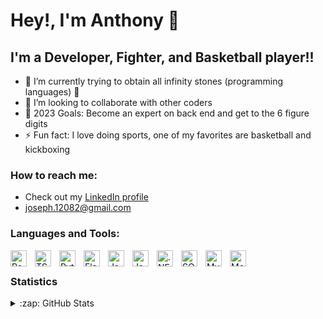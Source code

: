 # Hey!, I'm Anthony 👋 

## I'm a Developer, Fighter, and Basketball player!!

- 🌱 I’m currently trying to obtain all infinity stones (programming languages) 🤣
- 👯 I’m looking to collaborate with other coders
- 🥅 2023 Goals: Become an expert on back end and get to the 6 figure digits
- ⚡ Fun fact: I love doing sports, one of my favorites are basketball and kickboxing

### How to reach me:
- Check out my [LinkedIn profile][profile]
- joseph.12082@gmail.com


### Languages and Tools:

<img align="left" alt="React" width="26px" src="https://cdn.jsdelivr.net/gh/devicons/devicon/icons/react/react-original.svg" style="padding-right:10px;" />
<img align="left" alt="TS" width="26px" src="https://pbs.twimg.com/profile_images/1648471227416346625/v84A9gXA_400x400.png" style="padding-right:10px;" />
<img align="left" alt="Python" width="26px" src="https://upload.wikimedia.org/wikipedia/commons/thumb/c/c3/Python-logo-notext.svg/1200px-Python-logo-notext.svg.png" style="padding-right:10px;" />
<img align="left" alt="Flask" width="26px" src="https://miro.medium.com/v2/resize:fit:438/1*0G5zu7CnXdMT9pGbYUTQLQ.png" style="padding-right:10px;" />
<img align="left" alt="Java" width="26px"  src="https://nerdysoft.com/wp-content/uploads/2021/11/java-14-1.svg" style="padding-right:10px;" />
<img align="left" alt="Javalin" width="26px" src="https://avatars.githubusercontent.com/u/28701086?s=280&v=4" style="padding-right:10px;" />
<img align="left" alt=".NET" width="26px"  src="https://learn.microsoft.com/media/logos/logo_net.svg" style="padding-right:10px;" />
<img align="left" alt="SQL" width="26px" src="https://w7.pngwing.com/pngs/170/924/png-transparent-microsoft-sql-server-microsoft-azure-sql-database-microsoft-text-logo-microsoft-azure.png" style="padding-right:10px;" /> 
<img align="left" alt="MySQL" width="26px" src="https://cdn-icons-png.flaticon.com/512/5968/5968313.png" style="padding-right:10px;" />
<img align="left" alt="MongoDB" width="26px" src="https://miro.medium.com/v2/resize:fit:512/1*doAg1_fMQKWFoub-6gwUiQ.png" style="padding-right:10px;" />

<br />


 ### Statistics
<details>
  <summary>:zap: GitHub Stats</summary>

  [![Anthony's GitHub stats](https://github-readme-stats.vercel.app/api?username=phorjax&theme=codeSTACKr)](https://github.com/anuraghazra/github-readme-stats)

  [![My GitHub Language Stats](https://github-readme-stats.vercel.app/api/top-langs/?username=phorjax&langs_count=6&theme=codeSTACKr)]()
</details>

[profile]: https://www.linkedin.com/in/anthony-gomez-59b3a723a/


